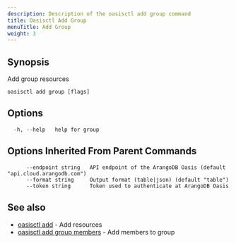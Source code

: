 ```yaml
---
description: Description of the oasisctl add group command
title: Oasisctl Add Group
menuTitle: Add Group
weight: 3
---
```

## Synopsis
Add group resources

```
oasisctl add group [flags]
```

## Options
```
  -h, --help   help for group
```

## Options Inherited From Parent Commands
```
      --endpoint string   API endpoint of the ArangoDB Oasis (default "api.cloud.arangodb.com")
      --format string     Output format (table|json) (default "table")
      --token string      Token used to authenticate at ArangoDB Oasis
```

## See also
* [oasisctl add](_index.md)	 - Add resources
* [oasisctl add group members](add-group-members.md)	 - Add members to group


